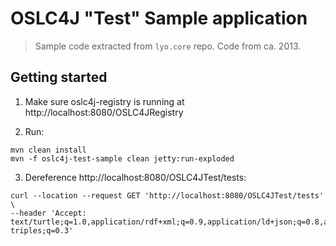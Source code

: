# OSLC4J "Test" Sample application

> Sample code extracted from `lyo.core` repo. Code from ca. 2013.

## Getting started

1. Make sure oslc4j-registry is running at http://localhost:8080/OSLC4JRegistry

2. Run:

```
mvn clean install
mvn -f oslc4j-test-sample clean jetty:run-exploded
```

3. Dereference http://localhost:8080/OSLC4JTest/tests:

```
curl --location --request GET 'http://localhost:8080/OSLC4JTest/tests' \
--header 'Accept: text/turtle;q=1.0,application/rdf+xml;q=0.9,application/ld+json;q=0.8,application/n-triples;q=0.3'
```
